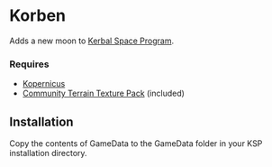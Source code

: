 # Korben
Adds a new moon to [Kerbal Space Program](https://www.kerbalspaceprogram.com/).

### Requires
* [Kopernicus](https://github.com/Kopernicus/Kopernicus/releases)
* [Community Terrain Texture Pack](https://github.com/Galileo88/Community-Terrain-Texture-Pack/releases) (included)

## Installation
Copy the contents of GameData to the GameData folder in your KSP installation directory.
